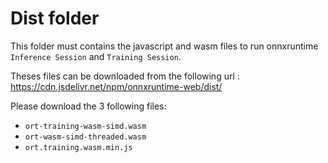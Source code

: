 # Dist folder

This folder must contains the javascript and wasm files to run onnxruntime `Inference Session` and `Training Session`.

Theses files can be downloaded from the following url : https://cdn.jsdelivr.net/npm/onnxruntime-web/dist/

Please download the 3 following files:

- `ort-training-wasm-simd.wasm`
- `ort-wasm-simd-threaded.wasm`
- `ort.training.wasm.min.js`